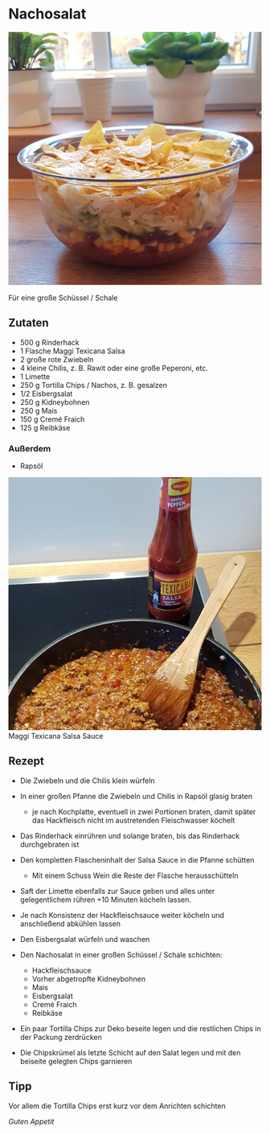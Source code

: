 # Nachosalat

![img](imgs/Nachosalat.jpg)

Für eine große Schüssel / Schale

## Zutaten
- 500 g Rinderhack
- 1 Flasche Maggi Texicana Salsa
- 2 große rote Zwiebeln
- 4 kleine Chilis, z. B. Rawit oder eine große Peperoni, etc.
- 1 Limette
- 250 g Tortilla Chips / Nachos, z. B. gesalzen
- 1/2 Eisbergsalat
- 250 g Kidneybohnen
- 250 g Mais
- 150 g Cremé Fraich
- 125 g Reibkäse

### Außerdem
- Rapsöl

![img](imgs/Nachosalat_Sauce.jpg)
Maggi Texicana Salsa Sauce

## Rezept
- Die Zwiebeln und die Chilis klein würfeln

- In einer großen Pfanne die Zwiebeln und Chilis in Rapsöl glasig braten
  - je nach Kochplatte, eventuell in zwei Portionen braten, damit später das Hackfleisch nicht im austretenden Fleischwasser köchelt

- Das Rinderhack einrühren und solange braten, bis das Rinderhack durchgebraten ist

- Den kompletten Flascheninhalt der Salsa Sauce in die Pfanne schütten
  - Mit einem Schuss Wein die Reste der Flasche herausschütteln

- Saft der Limette ebenfalls zur Sauce geben und alles unter gelegentlichem rühren +10 Minuten köcheln lassen.

- Je nach Konsistenz der Hackfleischsauce weiter köcheln und anschließend abkühlen lassen

- Den Eisbergsalat würfeln und waschen

- Den Nachosalat in einer großen Schüssel / Schale schichten:
  - Hackfleischsauce
  - Vorher abgetropfte Kidneybohnen
  - Mais
  - Eisbergsalat
  - Cremé Fraich
  - Reibkäse

- Ein paar Tortilla Chips zur Deko beseite legen und die restlichen Chips in der Packung zerdrücken

- Die Chipskrümel als letzte Schicht auf den Salat legen und mit den beiseite gelegten Chips garnieren

## Tipp
Vor allem die Tortilla Chips erst kurz vor dem Anrichten schichten

*Guten Appetit*
